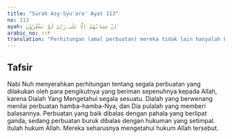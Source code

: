 ```yaml
---
title: "Surah Asy-Syu'ara' Ayat 113"
no: 113
ayah: اِنْ حِسَابُهُمْ اِلَّا عَلٰى رَبِّيْ لَوْ تَشْعُرُوْنَ ۚ  
arabic_no: ١١٣
translation: "Perhitungan (amal perbuatan) mereka tidak lain hanyalah kepada Tuhanku, jika kamu menyadari."
---
```


## Tafsir

Nabi Nuh menyerahkan perhitungan tentang segala perbuatan yang dilakukan oleh para pengikutnya yang beriman sepenuhnya kepada Allah, karena Dialah Yang Mengetahui segala sesuatu. Dialah yang berwenang menilai perbuatan hamba-hamba-Nya, dan Dia pulalah yang memberi balasannya. Perbuatan yang baik dibalas dengan pahala yang berlipat ganda, sedang perbuatan buruk dibalas dengan hukuman yang setimpal. Itulah hukum Allah. Mereka seharusnya mengetahui hukum Allah tersebut.